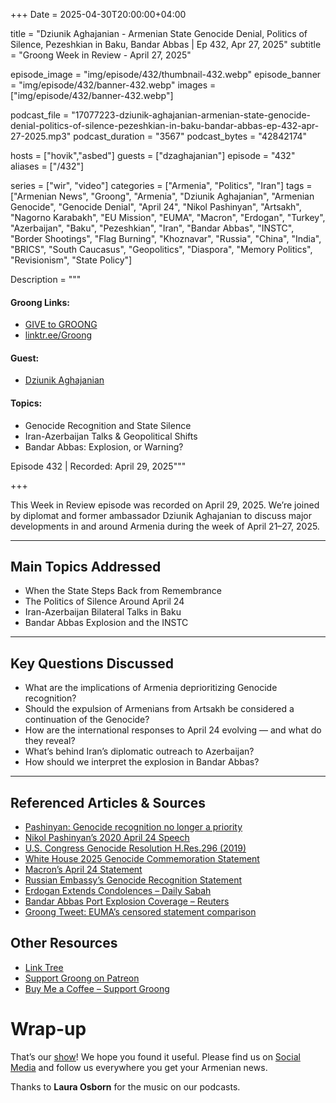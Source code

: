 +++
Date = 2025-04-30T20:00:00+04:00

title = "Dziunik Aghajanian - Armenian State Genocide Denial, Politics of Silence, Pezeshkian in Baku, Bandar Abbas | Ep 432, Apr 27, 2025"
subtitle = "Groong Week in Review - April 27, 2025"

episode_image = "img/episode/432/thumbnail-432.webp"
episode_banner = "img/episode/432/banner-432.webp"
images = ["img/episode/432/banner-432.webp"]

podcast_file = "17077223-dziunik-aghajanian-armenian-state-genocide-denial-politics-of-silence-pezeshkian-in-baku-bandar-abbas-ep-432-apr-27-2025.mp3"
podcast_duration = "3567"
podcast_bytes = "42842174"

hosts = ["hovik","asbed"]
guests = ["dzaghajanian"]
episode = "432"
aliases = ["/432"]

series = ["wir", "video"]
categories = ["Armenia", "Politics", "Iran"]
tags = ["Armenian News", "Groong", "Armenia", "Dziunik Aghajanian", "Armenian Genocide", "Genocide Denial", "April 24", "Nikol Pashinyan", "Artsakh", "Nagorno Karabakh", "EU Mission", "EUMA", "Macron", "Erdogan", "Turkey", "Azerbaijan", "Baku", "Pezeshkian", "Iran", "Bandar Abbas", "INSTC", "Border Shootings", "Flag Burning", "Khoznavar", "Russia", "China", "India", "BRICS", "South Caucasus", "Geopolitics", "Diaspora", "Memory Politics", "Revisionism", "State Policy"]

Description = """

#### Groong Links:
* [GIVE to GROONG](https://podcasts.groong.org/donate)
* [linktr.ee/Groong](https://linktr.ee/groong)

#### Guest:
* [Dziunik Aghajanian](/guest/dzaghajanian)

#### Topics:
* Genocide Recognition and State Silence
* Iran-Azerbaijan Talks & Geopolitical Shifts
* Bandar Abbas: Explosion, or Warning?

Episode 432 | Recorded: April 29, 2025"""

+++

This Week in Review episode was recorded on April 29, 2025. We’re joined by diplomat and former ambassador Dziunik Aghajanian to discuss major developments in and around Armenia during the week of April 21–27, 2025.

---

## Main Topics Addressed

- When the State Steps Back from Remembrance
- The Politics of Silence Around April 24
- Iran-Azerbaijan Bilateral Talks in Baku
- Bandar Abbas Explosion and the INSTC

---

## Key Questions Discussed

- What are the implications of Armenia deprioritizing Genocide recognition?
- Should the expulsion of Armenians from Artsakh be considered a continuation of the Genocide?
- How are the international responses to April 24 evolving — and what do they reveal?
- What’s behind Iran’s diplomatic outreach to Azerbaijan?
- How should we interpret the explosion in Bandar Abbas?

---

## Referenced Articles & Sources

- [Pashinyan: Genocide recognition no longer a priority](https://asbarez.com/genocide-recognition-not-a-priority-for-yerevan-pashinyan-tells-turkish-reporters/)
- [Nikol Pashinyan’s 2020 April 24 Speech](https://www.primeminister.am/en/statements-and-messages/item/2020/04/24/Nikol-Pashinyan-Speech-April-24/)
- [U.S. Congress Genocide Resolution H.Res.296 (2019)](https://www.congress.gov/bill/116th-congress/house-resolution/296/text)
- [White House 2025 Genocide Commemoration Statement](https://www.whitehouse.gov/briefings-statements/2025/04/presidential-message-on-armenian-remembrance-day-2025/)
- [Macron’s April 24 Statement](https://x.com/EmmanuelMacron/status/1915311317482623349)
- [Russian Embassy’s Genocide Recognition Statement](https://alphanews.am/en/russian-embassy-in-armenia-on-russias-position-regarding-armenian-genocide-issue/)
- [Erdogan Extends Condolences – Daily Sabah](https://www.dailysabah.com/politics/erdogan-extends-condolences-for-ottoman-armenians/news)
- [Bandar Abbas Port Explosion Coverage – Reuters](https://www.reuters.com/world/middle-east/death-toll-blast-irans-bandar-abbas-port-rises-25-2025-04-27/)
- [Groong Tweet: EUMA’s censored statement comparison](https://x.com/groong/status/1915528346320200169)



## Other Resources

- [Link Tree](https://linktr.ee/groong)  
- [Support Groong on Patreon](https://www.patreon.com/ann_groong)  
- [Buy Me a Coffee – Support Groong](https://www.buymeacoffee.com/groong)  

# Wrap-up

That’s our [show](https://podcasts.groong.org/)! We hope you found it useful. Please find us on [Social Media](https://linktr.ee/groong) and follow us everywhere you get your Armenian news.

Thanks to **Laura Osborn** for the music on our podcasts.

